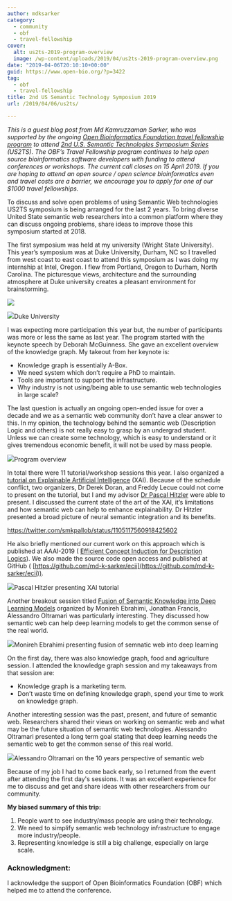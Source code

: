 ```yaml
---
author: mdksarker
category:
  - community
  - obf
  - travel-fellowship
cover:
  alt: us2ts-2019-program-overview
  image: /wp-content/uploads/2019/04/us2ts-2019-program-overview.png
date: "2019-04-06T20:10:10+00:00"
guid: https://www.open-bio.org/?p=3422
tag:
  - obf
  - travel-fellowship
title: 2nd US Semantic Technology Symposium 2019
url: /2019/04/06/us2ts/

---
```

_This is a guest blog post from Md Kamruzzaman Sarker, who was supported by the ongoing [Open Bioinformatics Foundation travel fellowship program](/travel-awards/#fellowships-selection-criteria) to attend [2nd U.S. Semantic Technologies Symposium Series](http://www.us2ts.org/) (US2TS). The OBF’s Travel Fellowship program continues to help open source bioinformatics software developers with funding to attend conferences or workshops. The current call closes on 15 April 2019. If you are hoping to attend an open source / open science bioinformatics even and travel costs are a barrier, we encourage you to apply for one of our $1000 travel fellowships._

To discuss and solve open problems of using Semantic Web technologies US2TS symposium is being arranged for the last 2 years. To bring diverse United State semantic web researchers into a common platform where they can discuss ongoing problems, share ideas to improve those this symposium started at 2018.

The first symposium was held at my university (Wright State University). This year’s symposium was at Duke University, Durham, NC so I travelled from west coast to east coast to attend this symposium as I was doing my internship at Intel, Oregon. I flew from Portland, Oregon to Durham, North Carolina. The picturesque views, architecture and the surrounding atmosphere at Duke university creates a pleasant environment for brainstorming.

![](/wp/wp-content/uploads/2019/04/us2ts-2019-duke-2-1024x767.png)

![](/wp/wp-content/uploads/2019/04/us2ts-2019-duke-1-1024x764.png)Duke University

I was expecting more participation this year but, the number of participants was more or less the same as last year. The program started with the keynote speech by Deborah McGuinness. She gave an excellent overview of the knowledge graph. My takeout from her keynote is:

- Knowledge graph is essentially A-Box.
- We need system which don’t require a PhD to maintain.
- Tools are important to support the infrastructure.
- Why industry is not using/being able to use semantic web technologies in large scale?

The last question is actually an ongoing open-ended issue for over a decade and we as a semantic web community don’t have a clear answer to this. In my opinion, the technology behind the semantic web (Description Logic and others) is not really easy to grasp by an undergrad student. Unless we can create some technology, which is easy to understand or it gives tremendous economic benefit, it will not be used by mass people.

![](/wp/wp-content/uploads/2019/04/us2ts-2019-program-overview-970x1024.png)Program overview

In total there were 11 tutorial/workshop sessions this year. I also organized a [tutorial on Explainable Artificial Intelligence](https://semanticsforxai.github.io/) (XAI). Because of the schedule conflict, two organizers, Dr Derek Doran, and Freddy Lecue could not come to present on the tutorial, but I and my advisor [Dr Pascal Hitzler](http://www.pascal-hitzler.de) were able to present. I discussed the current state of the art of the XAI, it’s limitations and how semantic web can help to enhance explainability. Dr Hitzler presented a broad picture of neural semantic integration and its benefits.

https://twitter.com/smkpallob/status/1105117560918425602

He also briefly mentioned our current work on this approach which is published at AAAI-2019 ( [Efficient Concept Induction for Description Logics](http://www.aaai.org/Papers/AAAI/2019/AAAI-SarkerM.3637.pdf)). We also made the source code open access and published at GitHub ( [https://github.com/md-k-sarker/ecii](https://github.com/md-k-sarker/ecii)).

![](/wp/wp-content/uploads/2019/04/us2ts-2019-pascal-xai-1024x769.png)Pascal Hitzler presenting XAI tutorial

Another breakout session titled [Fusion of Semantic Knowledge into Deep Learning Models](https://deepsemantic2019.github.io/) organized by Monireh Ebrahimi, Jonathan Francis, Alessandro Oltramari was particularly interesting. They discussed how semantic web can help deep learning models to get the common sense of the real world.

![](/wp/wp-content/uploads/2019/04/us2ts-2019-monireh-1024x692.png)Monireh Ebrahimi presenting fusion of semnatic web into deep learning

On the first day, there was also knowledge graph, food and agriculture session. I attended the knowledge graph session and my takeaways from that session are:

- Knowledge graph is a marketing term.
- Don’t waste time on defining knowledge graph, spend your time to work on knowledge graph.

Another interesting session was the past, present, and future of semantic web. Researchers shared their views on working on semantic web and what may be the future situation of semantic web technologies. Alessandro Oltramari presented a long term goal stating that deep learning needs the semantic web to get the common sense of this real world.

![](/wp/wp-content/uploads/2019/04/us2ts-2019-alesandro-10-years-1024x687.png)Alessandro Oltramari on the 10 years perspective of semantic web

Because of my job I had to come back early, so I returned from the event after attending the first day's sessions. It was an excellent experience for me to discuss and get and share ideas with other researchers from our community.

**My biased summary of this trip:**

1. People want to see industry/mass people are using their technology.
1. We need to simplify semantic web technology infrastructure to engage more industry/people.
1. Representing knowledge is still a big challenge, especially on large scale.

### **Acknowledgment**:

I acknowledge the support of Open Bioinformatics Foundation (OBF) which helped me to attend the conference.
